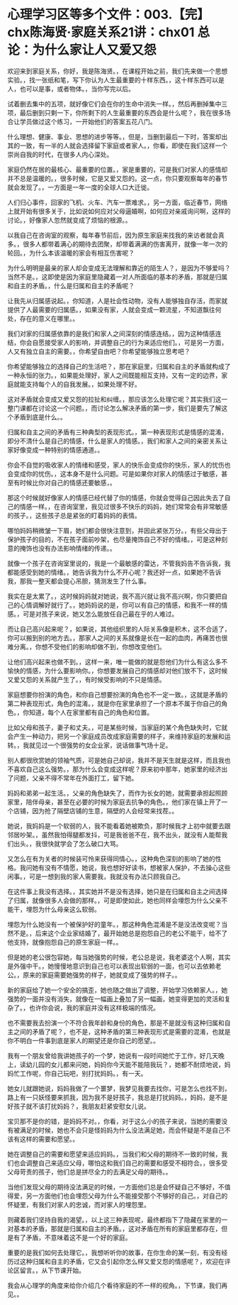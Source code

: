 # 心理学习区等多个文件：003.【完】chx陈海贤·家庭关系21讲：chx01 总论：为什么家让人又爱又怨 

欢迎来到家庭关系，你好，我是陈海贤。，在课程开始之前，我们先来做一个思想实验。，找一张纸和笔，写下你认为人生最重要的十样东西。，这十样东西可以是人，也可以是事，或者物体。，当你写完以后。

试着删去集中的五项，就好像它们会在你的生命中消失一样。，然后再删掉集中三项，最后删到只剩一下，你所剩下的人生最重要的东西会是什么呢？，我在很多场合让学员做过这个练习，一开始他们的答案五花八门。

什么理想、健康、事业、思想的进步等等。，但是，当删到最后一下时，答案却出其的一致，有一半的人就会选择留下家庭或者家人。，你看，即使在我们这样一个崇尚自我的时代，在很多人内心深处。

家庭仍然在居的最核心、最重要的位置。，家是重要的，可是我们对家人的感情却并不总是温暖的。，很多时候，它是又爱又怨的。这一点，你只要观察每年的春节就会发现了。，一方面是一年一度的全球人口大迁徙。

人们归心事件，回家的飞机、火车、汽车一票难求。，另一方面，临近春节，网络上就开始有很多关于，比如说如何应对父母逼婚啊，如何应对亲戚询问啊，这样的讨论。，好像家人忽然就变成了烦恼的根源。。

以我自己在咨询室的观察，每年春节前后，因为原生家庭来找我的来访者就会真多。，很多人都带着满心的期待去团聚，却带着满满的伤害离开，就像一年一次的轮回。，为什么本该温暖的家会有相互伤害呢？

为什么明明是最亲的家人却会变成无法理解和靠近的陌生人？，是因为不够爱吗？当然不是。，这即使是因为家庭里隐藏着一对人所面临的基本的矛盾，那就是归属和自主的矛盾。，什么是归属和自主的矛盾呢？

让我先从归属感说起。，你知道，人是社会性动物，没有人能够独自存活，而家就提供了人最需要的归属感。，如果没有家，人就会变成一颗流星，不知道飘往何处，存在的意义在哪里。。

我们对家的归属感依靠的是我们和家人之间深刻的情感连结。，因为这种情感连结，你会自愿接受家人的影响，并调整自己的行为来适应他们。，可是另一方面，人又有独立自主的需要。，你希望自由吧？你希望能够独立思考吧？

你希望能够独立的选择自己的生活吧？，那在家庭里，归属和自主的矛盾就构成了一种永恒的张力。，如果能处理好，家人之间既能相互支持，又有一定的边界，家庭就能支持每个人的自我发展。，如果处理不好。

这对矛盾就会变成又爱又怨的拉扯和纠缠。，那应该怎么处理它呢？其实我们这一整门课都在讨论这一个问题。，而讨论怎么解决矛盾的第一步，我们是要先了解这个矛盾到底是什么。。

归属和自主之间的矛盾有三种典型的表现形式。，第一种表现形式是情感的混淆，即分不清什么是自己的情感，什么是家人的情感。，我们和家人之间的亲密关系让家好像变成一种特别的情感通道。。

你会不自觉的吸收家人的情绪和感受，家人的快乐会变成你的快乐，家人的忧伤也会变成你的忧伤。，这本身不是什么问题。可是如果你对家人的情感过于敏感，甚至有时候比你对自己的情感还要敏感，。

那这个时候就好像家人的情感已经代替了你的情感，你就会觉得自己因此失去了自己的情感一样。，在咨询室里，我见过很多不快乐的妈妈，她们常常会有非常敏感的孩子。，这些孩子总是紧张的盯着妈妈的表情。

哪怕妈妈稍微皱一下眉，她们都会很快注意到，并因此紧张万分。，有些父母出于保护孩子的目的，不在孩子面前吵架，也尽量掩饰自己不好的情绪。，可是这种刻意的掩饰也没有办法影响情绪的传递。。

就像一个孩子在咨询室里说的，我是一个最敏感的雷达，不管我妈告不告诉我，我都能感受到她的情绪。，她告诉我为什么不开心呢？我还好一点，如果她不告诉我，那我一整天都会提心吊胆，猜测发生了什么事。

我实在是太累了。，这时候妈妈就对她说，我不高兴就让我不高兴啊，你只要把自己的心情调解好就行了。，她妈妈说的是，你可以有自己的情感，和我不一样的情感。，可是对孩子来说，她又怎么能放任自己最在乎的人难过。

而让自己高兴起来呢？，如果说，其他组织里的人际关系像是积木，这不合适了，你可以搬到别的地方去。，那家人之间的关系就像是长在一起的血肉，再痛苦也很难分离。，你想不受他们的影响却做不到，你想改变他们。

让他们高兴起来也做不到。，这样一来，唯一能做的就是怨他们为什么有这么多不愉快的情感，为什么要影响你。，你想要发展自己的情感却对他们放不下，这时候又爱又怨的关系就产生了。，有时候受影响的不只是情感。

家庭想要你扮演的角色，和你自己想要扮演的角色也不一定一致。，这就是矛盾的第二种表现形式，角色的混淆。，就是你在家里承担了一个原本不属于你自己的角色。，你知道，每个人在家里都有自己的角色和位置。

比如父母和孩子，妻子和丈夫。，可是某些时候，当家庭的某个角色缺失时，它就会产生一种动力，把另一个家庭成员改成家庭需要的样子，来维持家庭的发展和运转。，我就见过一个很强势的女企业家，说话做事气场十足。

别人都很欣赏她的领袖气质，可是她自己却说，我并不是天生就是这样，而且我也不喜欢自己这么强势。，那为什么会变成这样呢？原来初中那年，她家里的经济出了问题，父亲不得不常年在外面打工，留下她。

妈妈和弟弟一起生活。，父亲的角色缺失了，而作为长女的她，就需要承担起照顾家里，陪伴母亲，甚至在必要的时候为家庭去抗争的角色。，他们家在镇上开了一个店铺，因为抢了隔壁店铺的生意，隔壁的人会经常来找茬。。

她说，我妈妈是一个软弱的人，我不能看着她被欺负，那时候我才上初中就要去跟邻居吵架。，虽然我怕得腿都发抖，可是我爸爸不在，我不出头，就没有人能帮我们出头。，我很快就学会了怎么破口大骂。

又怎么在有为关者的时候装可怜来获得同情心。，这种角色深刻的影响了她的性格。我问她有没有不情愿，她说，我也想好好读书，想被家人保护，不去操心这些闲事。，可是一想到我的家人需要我，我就没有办法只顾我自己。

在这件事上我没有选择。，其实她并不是没有选择，她只是在归属和自主之间选择了归属，就像很多人会做的那样。，可是即使如此，她也同样会埋怨为什么父亲不能干，埋怨为什么母亲这么软弱。

埋怨为什么她没有一个被保护好的童年。，那这种角色混淆是不是没法改变呢？当然不是。，后来这个企业家结婚了，最开始她总是抱怨自己的老公不能干，给不了他支持，就像抱怨自己的原生家庭一样。。

但是她的老公很包容她，每当她强势的时候，老公总是说，我老婆这个人啊，其实是外强中干。，她慢慢地意识到自己也可以表现出软弱的一面，也可以去依赖老公。，原来的家庭需要她强势的样子，她就变成了强势的样子。。

新的家庭给了她一个安全的搞歪，她也随之做出了调整，开始学习依赖家人。，她强势的一面并没有消失，就像在一幅画上叠加了另一幅画，她变得更加的灵活和复杂了。，也许你会说，我的家庭并没有这样极端的情况。

也不需要我去扮演一个不符合我年龄和身份的角色，那是不是就没有这种归属和自主之间的矛盾了呢？，也不是，这种矛盾的第三种表现形式是需要的混淆，也就是你不明白一件事到底是家人的期望还是你自己的愿望。。

我有一个朋友曾给我讲她孩子的一个梦，她说有一段时间她忙于工作，好几天晚上，读幼儿园的女儿都来问她，妈妈你今天能不能陪我玩？，她都不耐烦地说，妈妈忙工作呢，你自己玩吧，别打扰妈妈。，有一天。

她女儿就跟她说，妈妈我做了一个噩梦，我梦见我要去找你，可是怎么也找不到，路上有一只妖怪要来抓我，因为我不是好孩子，我总是打扰妈妈。，妈妈，是不是好孩子就不该打扰妈妈？，我朋友赶紧安慰女儿说。

宝贝那不是你的错，是妈妈不对。，你看，对于这么小的孩子来说，当她的需要没有被满足的时候，她也不会只是怪妈妈为什么没法满足她，而会怀疑是不是自己不该有这样的需要和愿望。。

她在调整自己的需要和愿望来适应妈妈。，当我们和父母的期待不一致的时候，我们也会调整自己来适应父母，哪怕这和我们自己的需要和感受不相符合。，很多受父母苛责的孩子，他们总是拼尽全力的去满足父母的期待。。

当他们发现父母的期待没法满足的时候，一方面他们总是会怀疑自己不够好，不值得爱，另一方面他们也会埋怨父母为什么不能接受那个不够好的自己。，对自己的怀疑里，有我们对家人的忠诚，而对家人的埋怨里。

则藏着我们坚持自我的渴望。，以上这三种表现呢，最终都指下了隐藏在家里的一对基本的矛盾，那就是归属和自主的矛盾。，这对矛盾在所有的家庭里都存在，但是有了矛盾，不意味着这不是一个好的家庭。

重要的是我们如何去处理它。，我想听听你的故事，在你生命的某一刻，有没有经历过这种归属和自主的矛盾，它又会引起你怎么样又爱又怨的情感呢？，欢迎在评论区留言。，从下节课开始。

我会从心理学的角度来给你介绍几个看待家庭的不一样的视角。，下节课，我们再见。。
